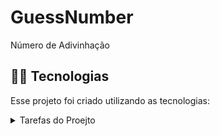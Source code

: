 # GuessNumber

Número de Adivinhação

## 👨‍💻️ Tecnologias 


Esse projeto foi criado utilizando as tecnologias:


<details>
  <summary>Tarefas do Proejto</summary>
  
 <br>
  
- Adicionar link das tencologias
- adicionar nome do curso
- Arrumar estrutura de pastas

</details>

